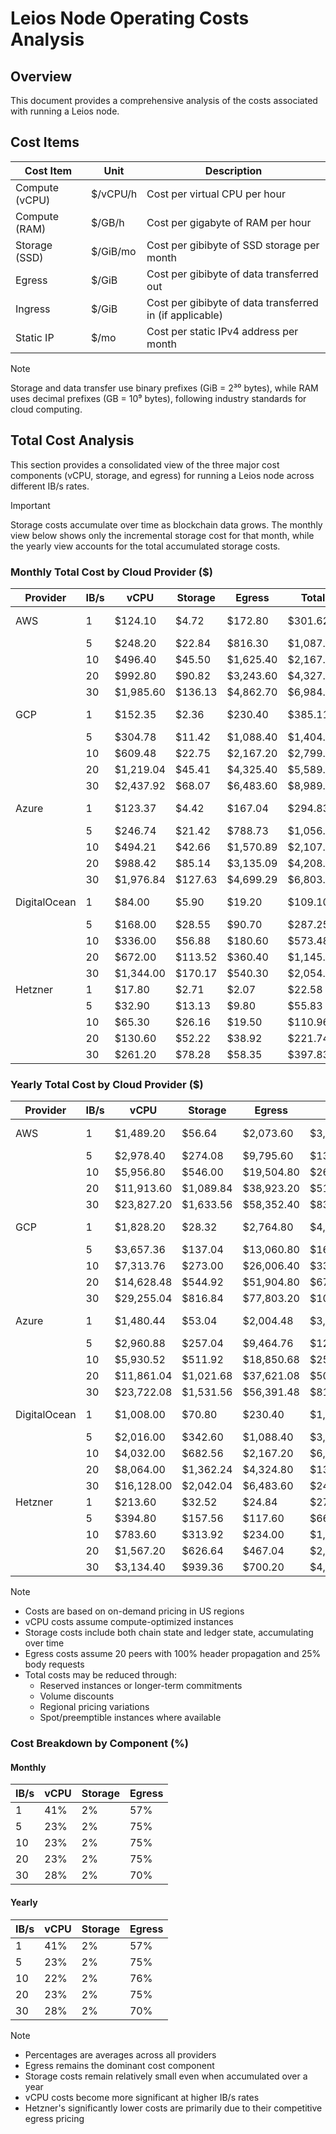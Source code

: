 # Leios Node Operating Costs Analysis

## Overview

This document provides a comprehensive analysis of the costs associated with running a Leios node.

## Cost Items

| Cost Item | Unit | Description |
|-----------|------|-------------|
| Compute (vCPU) | $/vCPU/h | Cost per virtual CPU per hour |
| Compute (RAM) | $/GB/h | Cost per gigabyte of RAM per hour |
| Storage (SSD) | $/GiB/mo | Cost per gibibyte of SSD storage per month |
| Egress | $/GiB | Cost per gibibyte of data transferred out |
| Ingress | $/GiB | Cost per gibibyte of data transferred in (if applicable) |
| Static IP | $/mo | Cost per static IPv4 address per month |

> [!Note]
> Storage and data transfer use binary prefixes (GiB = 2³⁰ bytes), while RAM uses decimal prefixes (GB = 10⁹ bytes), following industry standards for cloud computing. 
































## Total Cost Analysis

This section provides a consolidated view of the three major cost components (vCPU, storage, and egress) for running a Leios node across different IB/s rates.

> [!Important]
> Storage costs accumulate over time as blockchain data grows. The monthly view below shows only the incremental storage cost for that month, while the yearly view accounts for the total accumulated storage costs.

### Monthly Total Cost by Cloud Provider ($)

| Provider    | IB/s | vCPU | Storage | Egress | Total | Notes |
|------------|------|------|---------|---------|-------|-------|
| AWS        | 1    | $124.10 | $4.72   | $172.80 | $301.62 | c6i, US East |
|            | 5    | $248.20 | $22.84  | $816.30 | $1,087.34 | |
|            | 10   | $496.40 | $45.50  | $1,625.40| $2,167.30 | |
|            | 20   | $992.80 | $90.82  | $3,243.60| $4,327.22 | |
|            | 30   | $1,985.60| $136.13 | $4,862.70| $6,984.43 | |
| GCP        | 1    | $152.35 | $2.36   | $230.40 | $385.11 | c2/n2, US Central1 |
|            | 5    | $304.78 | $11.42  | $1,088.40| $1,404.60 | |
|            | 10   | $609.48 | $22.75  | $2,167.20| $2,799.43 | |
|            | 20   | $1,219.04| $45.41  | $4,325.40| $5,589.85 | |
|            | 30   | $2,437.92| $68.07  | $6,483.60| $8,989.59 | |
| Azure      | 1    | $123.37 | $4.42   | $167.04 | $294.83 | Fsv2, East US |
|            | 5    | $246.74 | $21.42  | $788.73  | $1,056.89 | |
|            | 10   | $494.21 | $42.66  | $1,570.89| $2,107.76 | |
|            | 20   | $988.42 | $85.14  | $3,135.09| $4,208.65 | |
|            | 30   | $1,976.84| $127.63 | $4,699.29| $6,803.76 | |
| DigitalOcean| 1    | $84.00  | $5.90   | $19.20   | $109.10 | CPU-Optimized |
|            | 5    | $168.00 | $28.55  | $90.70   | $287.25 | |
|            | 10   | $336.00 | $56.88  | $180.60  | $573.48 | |
|            | 20   | $672.00 | $113.52 | $360.40  | $1,145.92| |
|            | 30   | $1,344.00| $170.17 | $540.30  | $2,054.47| |
| Hetzner    | 1    | $17.80  | $2.71   | $2.07    | $22.58 | CPX |
|            | 5    | $32.90  | $13.13  | $9.80    | $55.83 | |
|            | 10   | $65.30  | $26.16  | $19.50   | $110.96| |
|            | 20   | $130.60 | $52.22  | $38.92   | $221.74| |
|            | 30   | $261.20 | $78.28  | $58.35   | $397.83| |

### Yearly Total Cost by Cloud Provider ($)

| Provider    | IB/s | vCPU | Storage | Egress | Total | Notes |
|------------|------|------|---------|---------|-------|-------|
| AWS        | 1    | $1,489.20 | $56.64  | $2,073.60 | $3,619.44 | c6i, US East |
|            | 5    | $2,978.40 | $274.08 | $9,795.60 | $13,048.08 | |
|            | 10   | $5,956.80 | $546.00 | $19,504.80| $26,007.60 | |
|            | 20   | $11,913.60| $1,089.84| $38,923.20| $51,926.64 | |
|            | 30   | $23,827.20| $1,633.56| $58,352.40| $83,813.16 | |
| GCP        | 1    | $1,828.20 | $28.32  | $2,764.80 | $4,621.32 | c2/n2, US Central1 |
|            | 5    | $3,657.36 | $137.04 | $13,060.80| $16,855.20 | |
|            | 10   | $7,313.76 | $273.00 | $26,006.40| $33,593.16 | |
|            | 20   | $14,628.48| $544.92 | $51,904.80| $67,078.20 | |
|            | 30   | $29,255.04| $816.84 | $77,803.20| $107,875.08| |
| Azure      | 1    | $1,480.44 | $53.04  | $2,004.48 | $3,537.96 | Fsv2, East US |
|            | 5    | $2,960.88 | $257.04 | $9,464.76 | $12,682.68 | |
|            | 10   | $5,930.52 | $511.92 | $18,850.68| $25,293.12 | |
|            | 20   | $11,861.04| $1,021.68| $37,621.08| $50,503.80 | |
|            | 30   | $23,722.08| $1,531.56| $56,391.48| $81,645.12 | |
| DigitalOcean| 1    | $1,008.00 | $70.80  | $230.40   | $1,309.20 | CPU-Optimized |
|            | 5    | $2,016.00 | $342.60 | $1,088.40 | $3,447.00 | |
|            | 10   | $4,032.00 | $682.56 | $2,167.20 | $6,881.76 | |
|            | 20   | $8,064.00 | $1,362.24| $4,324.80 | $13,751.04| |
|            | 30   | $16,128.00| $2,042.04| $6,483.60 | $24,653.64| |
| Hetzner    | 1    | $213.60  | $32.52  | $24.84    | $270.96 | CPX |
|            | 5    | $394.80  | $157.56 | $117.60   | $669.96 | |
|            | 10   | $783.60  | $313.92 | $234.00   | $1,331.52| |
|            | 20   | $1,567.20 | $626.64 | $467.04   | $2,660.88| |
|            | 30   | $3,134.40 | $939.36 | $700.20   | $4,773.96| |

> [!Note]
> - Costs are based on on-demand pricing in US regions
> - vCPU costs assume compute-optimized instances
> - Storage costs include both chain state and ledger state, accumulating over time
> - Egress costs assume 20 peers with 100% header propagation and 25% body requests
> - Total costs may be reduced through:
>   - Reserved instances or longer-term commitments
>   - Volume discounts
>   - Regional pricing variations
>   - Spot/preemptible instances where available

### Cost Breakdown by Component (%)

#### Monthly
| IB/s | vCPU | Storage | Egress |
|------|------|---------|---------|
| 1    | 41%  | 2%      | 57%     |
| 5    | 23%  | 2%      | 75%     |
| 10   | 23%  | 2%      | 75%     |
| 20   | 23%  | 2%      | 75%     |
| 30   | 28%  | 2%      | 70%     |

#### Yearly
| IB/s | vCPU | Storage | Egress |
|------|------|---------|---------|
| 1    | 41%  | 2%      | 57%     |
| 5    | 23%  | 2%      | 75%     |
| 10   | 22%  | 2%      | 76%     |
| 20   | 23%  | 2%      | 75%     |
| 30   | 28%  | 2%      | 70%     |

> [!Note]
> - Percentages are averages across all providers
> - Egress remains the dominant cost component
> - Storage costs remain relatively small even when accumulated over a year
> - vCPU costs become more significant at higher IB/s rates
> - Hetzner's significantly lower costs are primarily due to their competitive egress pricing 